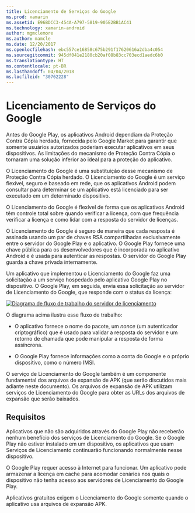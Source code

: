 ```yaml
---
title: Licenciamento de Serviços do Google
ms.prod: xamarin
ms.assetid: E96BDCC3-454A-A797-5819-905E2BB1AC41
ms.technology: xamarin-android
author: mgmclemore
ms.author: mamcle
ms.date: 12/20/2017
ms.openlocfilehash: ebc557ce16858c675b291f17620616a2dba4c054
ms.sourcegitcommit: 945df041e2180cb20af08b83cc703ecd1aedc6b0
ms.translationtype: HT
ms.contentlocale: pt-BR
ms.lasthandoff: 04/04/2018
ms.locfileid: "30762228"
---
```

# <a name="google-licensing-services"></a>Licenciamento de Serviços do Google

Antes do Google Play, os aplicativos Android dependiam da Proteção Contra Cópia herdada, fornecida pelo Google Market para garantir que somente usuários autorizados poderiam executar aplicativos em seus dispositivos. As limitações do mecanismo de Proteção Contra Cópia o tornaram uma solução inferior ao ideal para a proteção do aplicativo.

O Licenciamento do Google é uma substituição desse mecanismo de Proteção Contra Cópia herdado.
O Licenciamento do Google é um serviço flexível, seguro e baseado em rede, que os aplicativos Android podem consultar para determinar se um aplicativo está licenciado para ser executado em um determinado dispositivo.

O Licenciamento do Google é flexível de forma que os aplicativos Android têm controle total sobre quando verificar a licença, com que frequência verificar a licença e como lidar com a resposta do servidor de licenças.

O Licenciamento do Google é seguro de maneira que cada resposta é assinada usando um par de chaves RSA compartilhadas exclusivamente entre o servidor do Google Play e o aplicativo. O Google Play fornece uma chave pública para os desenvolvedores que é incorporada no aplicativo Android e é usada para autenticar as respostas. O servidor do Google Play guarda a chave privada internamente.

Um aplicativo que implementou o Licenciamento do Google faz uma solicitação a um serviço hospedado pelo aplicativo Google Play no dispositivo. O Google Play, em seguida, envia essa solicitação ao servidor de Licenciamento do Google, que responde com o status da licença: 

[![Diagrama de fluxo de trabalho do servidor de licenciamento](google-licensing-services-images/gp-licensing-service-overview.png)](google-licensing-services-images/gp-licensing-service-overview.png#lightbox)

O diagrama acima ilustra esse fluxo de trabalho: 

-   O aplicativo fornece o nome do pacote, um *nonce* (um autenticador criptográfico) que é usado para validar a resposta do servidor e um retorno de chamada que pode manipular a resposta de forma assíncrona. 

-   O Google Play fornece informações como a conta do Google e o próprio dispositivo, como o número IMSI. 

O serviço de Licenciamento do Google também é um componente fundamental dos arquivos de expansão de APK (que serão discutidos mais adiante neste documento). Os arquivos de expansão de APK utilizam serviços de Licenciamento do Google para obter as URLs dos arquivos de expansão que serão baixados.


## <a name="requirements"></a>Requisitos

Aplicativos que não são adquiridos através do Google Play não receberão nenhum benefício dos serviços de Licenciamento do Google. Se o Google Play não estiver instalado em um dispositivo, os aplicativos que usam Serviços de Licenciamento continuarão funcionando normalmente nesse dispositivo.

O Google Play requer acesso à Internet para funcionar. Um aplicativo pode armazenar a licença em cache para acomodar cenários nos quais o dispositivo não tenha acesso aos servidores de Licenciamento do Google Play.

Aplicativos gratuitos exigem o Licenciamento do Google somente quando o aplicativo usa arquivos de expansão APK.
